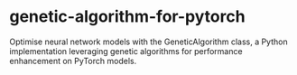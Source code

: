 # genetic-algorithm-for-pytorch
Optimise neural network models with the GeneticAlgorithm class, a Python implementation leveraging genetic algorithms for performance enhancement on PyTorch models.
